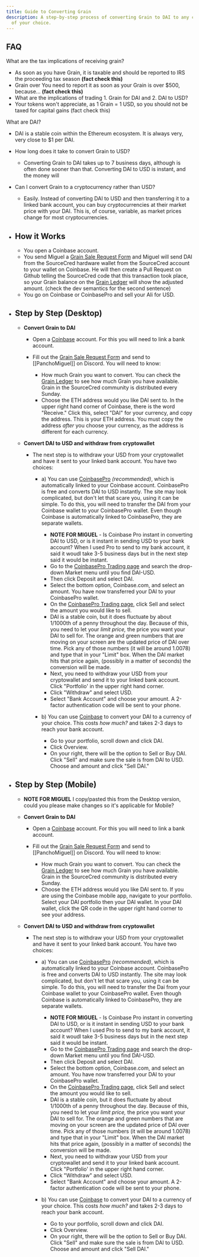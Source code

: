 ```yaml
---
title: Guide to Converting Grain
description: A step-by-step process of converting Grain to DAI to any currency
  of your choice.
---
```

## **FAQ**

What are the tax implications of receiving grain?

* As soon as you have Grain, it is taxable and should be reported to IRS the proceeding tax season **(fact check this)**
* Grain over You need to report it as soon as your Grain is over $500, because... **(fact check this)**
* What are the implications of trading 1. Grain for DAI and 2. DAI to USD?
* Your tokens won't appreciate, as 1 Grain = 1 USD, so you should not be taxed for capital gains (fact check this)

What are DAI?

  * DAI is a stable coin within the Ethereum ecosystem. It is always very, very close to $1 per DAI.
* How long does it take to convert Grain to USD?

  * Converting Grain to DAI takes up to 7 business days, although is often done sooner than that. Converting DAI to USD is instant, and the money will
* Can I convert Grain to a cryptocurrency rather than USD?

  * Easily. Instead of converting DAI to USD and then transferring it to a linked bank account, you can buy cryptocurrencies at their market price with your DAI. This is, of course, variable, as market prices change for most cryptocurrencies.
* ## **How it Works**

  * You open a Coinbase account.
  * You send Miguel a [Grain Sale Request Form](https://docs.google.com/forms/d/e/1FAIpQLScE2orIAyY-N7Qc4P4XFgv-Es1UwH3gJ2U_40TVTYMEZ-gDBA/viewform) and Miguel will send DAI from the SourceCred hardware wallet from the SourceCred account to your wallet on Coinbase. He will then create a Pull Request on Github telling the SourceCred code that this transaction took place, so your Grain balance on the [Grain Ledger](http://cred.sourcecred.io/#/accounts) will show the adjusted amount. (check the dev semantics for the second sentence)
  * You go on Coinbase or CoinbasePro and sell your AIi for USD.
* ## **Step by Step (Desktop)**

  * **Convert Grain to DAI**

    * Open a [Coinbase](https://www.coinbase.com/dashboard) account. For this you will need to link a bank account.
    * Fill out the [Grain Sale Request Form](https://docs.google.com/forms/d/e/1FAIpQLScE2orIAyY-N7Qc4P4XFgv-Es1UwH3gJ2U_40TVTYMEZ-gDBA/viewform) and send to \[[PanchoMiguel]] on Discord. You will need to know:

      * How much Grain you want to convert. You can check the [Grain Ledger](http://cred.sourcecred.io/#/accounts) to see how much Grain you have available. Grain in the SourceCred community is distributed every Sunday.
      * Choose the ETH address would you like DAI sent to. In the upper right hand corner of Coinbase, there is the word "Receive." Click this, select "DAI" for your currency, and copy the address. This is your ETH address. You must copy the address *after* you choose your currency, as the address is different for each currency.
  * **Convert DAI to USD and withdraw from cryptowallet**

    * The next step is to withdraw your USD from your cryptowallet and have it sent to your linked bank account. You have two choices:

      * a) You can use [CoinbasePro](https://pro.coinbase.com/) *(recommended)*, which is automatically linked to your Coinbase account. CoinbasePro is free and converts DAI to USD instantly. The site may look complicated, but don't let that scare you, using it can be simple. To do this, you will need to transfer the DAI from your Coinbase wallet to your CoinbasePro wallet. Even though Coinbase is automatically linked to CoinbasePro, they are separate wallets.

        * **NOTE FOR MIGUEL** - Is Coinbase Pro instant in converting DAI to USD, or is it instant in sending USD to your bank account? When I used Pro to send to my bank account, it said it woudl take 3-5 business days but in the next step said it would be instant.
        * Go to the [CoinbasePro Trading page](https://pro.coinbase.com/trade/DAI-USD) and search the drop-down Market menu until you find DAI-USD.
        * Then click Deposit and select DAI.
        * Select the bottom option, Coinbase.com, and select an amount. You have now transferred your DAI to your CoinbasePro wallet.
        * On the [CoinbasePro Trading page](https://pro.coinbase.com/trade/DAI-USD), click Sell and select the amount you would like to sell.
        * DAI is a stable coin, but it does fluctuate by about 1/1000th of a penny throughout the day. Because of this, you need to let your *limit price,* the price you want your DAI to sell for. The orange and green numbers that are moving on your screen are the updated price of DAI over time. Pick any of those numbers (it will be around 1.0078) and type that in your "Limit" box. When the DAI market hits that price again, (possibly in a matter of seconds) the conversion will be made.
        * Next, you need to withdraw your USD from your cryptowallet and send it to your linked bank account. Click "Portfolio' in the upper right hand corner.
        * Click "Withdraw" and select USD.
        * Select "Bank Account" and choose your amount. A 2-factor authentication code will be sent to your phone.
      * b) You can use [Coinbase](https://www.coinbase.com/dashboard) to convert your DAI to a currency of your choice. This costs *how much?* and takes 2-3 days to reach your bank account.

        * Go to your portfolio, scroll down and click DAI.
        * Click Overview.
        * On your right, there will be the option to Sell or Buy DAI. Click "Sell" and make sure the sale is from DAI to USD. Choose and amount and click "Sell DAI."
* ## **Step by Step (Mobile)**

  * **NOTE FOR MIGUEL** I copy/pasted this from the Desktop version, could you please make changes so it's applicable for Mobile?
  * **Convert Grain to DAI**

    * Open a [Coinbase](https://www.coinbase.com/dashboard) account. For this you will need to link a bank account.
    * Fill out the [Grain Sale Request Form](https://docs.google.com/forms/d/e/1FAIpQLScE2orIAyY-N7Qc4P4XFgv-Es1UwH3gJ2U_40TVTYMEZ-gDBA/viewform) and send to \[[PanchoMiguel]] on Discord. You will need to know:

      * How much Grain you want to convert. You can check the [Grain Ledger](http://cred.sourcecred.io/#/accounts) to see how much Grain you have available. Grain in the SourceCred community is distributed every Sunday.
      * Choose the ETH address would you like DAI sent to. If you are using the Coinbase mobile app, navigate to your portfolio. Select your DAI portfolio then your DAI wallet. In your DAI wallet, click the QR code in the upper right hand corner to see your address.
  * **Convert DAI to USD and withdraw from cryptowallet**

    * The next step is to withdraw your USD from your cryptowallet and have it sent to your linked bank account. You have two choices:

      * a) You can use [CoinbasePro](https://pro.coinbase.com/) *(recommended)*, which is automatically linked to your Coinbase account. CoinbasePro is free and converts DAI to USD instantly. The site may look complicated, but don't let that scare you, using it can be simple. To do this, you will need to transfer the Dai from your Coinbase wallet to your CoinbasePro wallet. Even though Coinbase is automatically linked to CoinbasePro, they are separate wallets.

        * **NOTE FOR MIGUEL** - Is Coinbase Pro instant in converting DAI to USD, or is it instant in sending USD to your bank account? When I used Pro to send to my bank account, it said it woudl take 3-5 business days but in the next step said it would be instant.
        * Go to the [CoinbasePro Trading page](https://pro.coinbase.com/trade/DAI-USD) and search the drop-down Market menu until you find DAI-USD.
        * Then click Deposit and select DAI.
        * Select the bottom option, Coinbase.com, and select an amount. You have now transferred your DAI to your CoinbasePro wallet.
        * On the [CoinbasePro Trading page](https://pro.coinbase.com/trade/DAI-USD), click Sell and select the amount you would like to sell.
        * DAI is a stable coin, but it does fluctuate by about 1/1000th of a penny throughout the day. Because of this, you need to let your *limit price,* the price you want your DAI to sell for. The orange and green numbers that are moving on your screen are the updated price of DAI over time. Pick any of those numbers (it will be around 1.0078) and type that in your "Limit" box. When the DAI market hits that price again, (possibly in a matter of seconds) the conversion will be made.
        * Next, you need to withdraw your USD from your cryptowallet and send it to your linked bank account. Click "Portfolio' in the upper right hand corner.
        * Click "Withdraw" and select USD.
        * Select "Bank Account" and choose your amount. A 2-factor authentication code will be sent to your phone.
      * b) You can use [Coinbase](https://www.coinbase.com/dashboard) to convert your DAI to a currency of your choice. This costs *how much?* and takes 2-3 days to reach your bank account.

        * Go to your portfolio, scroll down and click DAI.
        * Click Overview.
        * On your right, there will be the option to Sell or Buy DAI. Click "Sell" and make sure the sale is from DAI to USD. Choose and amount and click "Sell DAI."
